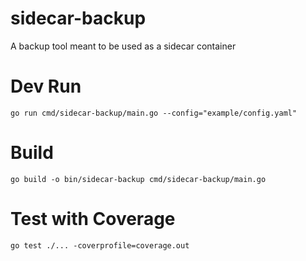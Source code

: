 # sidecar-backup
A backup tool meant to be used as a sidecar container

# Dev Run
```
go run cmd/sidecar-backup/main.go --config="example/config.yaml"
```

# Build
```
go build -o bin/sidecar-backup cmd/sidecar-backup/main.go
```

# Test with Coverage
```
go test ./... -coverprofile=coverage.out
```